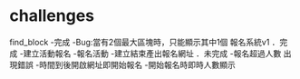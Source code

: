 # challenges

find_block
    -完成
    -Bug:當有2個最大區塊時，只能顯示其中1個
報名系統v1
    ．完成
        -建立活動報名
        -報名活動
        -建立結束產出報名網址
    ．未完成
        -報名超過人數 出現錯誤
        -時間到後開啟網址即開始報名
        -開始報名時即時人數顯示
